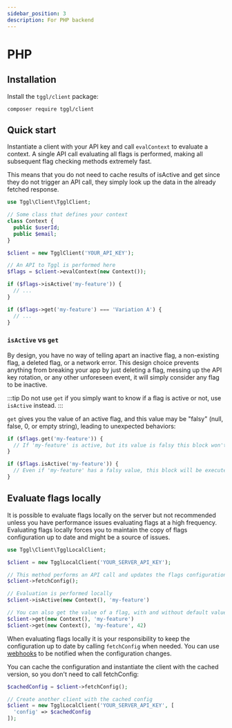 ```yaml
---
sidebar_position: 3
description: For PHP backend
---
```


# PHP
## Installation
Install the `tggl/client` package:
```
composer require tggl/client
```

## Quick start

Instantiate a client with your API key and call `evalContext` to evaluate a context. A single API call evaluating all flags is performed, making all subsequent flag checking methods extremely fast.

This means that you do not need to cache results of isActive and get since they do not trigger an API call, they simply look up the data in the already fetched response.

```php
use Tggl\Client\TgglClient;

// Some class that defines your context
class Context {
  public $userId;
  public $email;
}

$client = new TgglClient('YOUR_API_KEY');

// An API to Tggl is performed here
$flags = $client->evalContext(new Context());

if ($flags->isActive('my-feature')) {
  // ...
}

if ($flags->get('my-feature') === 'Variation A') {
  // ...
}
```
### `isActive` vs `get`

By design, you have no way of telling apart an inactive flag, a non-existing flag, a deleted flag, or a network error.
This design choice prevents anything from breaking your
app by just deleting a flag, messing up the API key rotation, or any other unforeseen event, it will simply consider any flag to be inactive.

:::tip
Do not use `get` if you simply want to know if a flag is active or not, use `isActive` instead.
:::

`get` gives you the value of an active flag, and this value may be "falsy" (null, false, 0, or empty string), leading to unexpected behaviors:

```php
if ($flags.get('my-feature')) {
  // If 'my-feature' is active, but its value is falsy this block won't be executed
}

if ($flags.isActive('my-feature')) {
  // Even if 'my-feature' has a falsy value, this block will be executed
}
```

## Evaluate flags locally

It is possible to evaluate flags locally on the server but not recommended unless you have performance issues evaluating flags at a high frequency. Evaluating flags locally forces you to maintain the copy of flags configuration up to date and might be a source of issues.

```php
use Tggl\Client\TgglLocalClient;

$client = new TgglLocalClient('YOUR_SERVER_API_KEY');

// This method performs an API call and updates the flags configuration
$client->fetchConfig();

// Evaluation is performed locally
$client->isActive(new Context(), 'my-feature')

// You can also get the value of a flag, with and without default value
$client->get(new Context(), 'my-feature')
$client->get(new Context(), 'my-feature', 42)
```

When evaluating flags locally it is your responsibility to keep the configuration up to date by calling `fetchConfig` when needed. You can use [webhooks](../../api/webhooks) to be notified when the configuration changes.

You can cache the configuration and instantiate the client with the cached version, so you don't need to call fetchConfig:

```php
$cachedConfig = $client->fetchConfig();

// Create another client with the cached config
$client = new TgglLocalClient('YOUR_SERVER_API_KEY', [
  'config' => $cachedConfig
]);
```